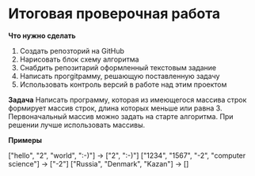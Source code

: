 Итоговая проверочная работа
===========================

**Что нужно сделать**

1. Создать репозторий на GitHub
2. Нарисовать блок схему алгоритма
3. Снабдить репозитарий оформленный текстовым задание
4. Написать прогgitрамму, решающую поставленную задачу
5. Использовать контроль версий в работе над этим проектом

**Задача**
Написать программу, которая из имеющегося массива строк формирует массив строк, длина которых меньше или равна 3. Первоначальный массив можно задать на старте алгоритма. При решении лучше использовать массивы.

**Примеры**

["hello", "2", "world", ":-)"] -> ["2", ":-)"]
["1234", "1567", "-2", "computer science"] -> ["-2"]
["Russia", "Denmark", "Kazan"] -> []


